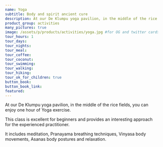 ```yaml
---
name: Yoga
subtitle: Body and spirit ancient cure
description: At our De Klumpu yoga pavilion, in the middle of the rice fields, you can enjoy one hour of yoga exercise. This class is excellent for beginners and provides an interesting approach for the experienced practitioner.
product_group: activities
many_pictures: true
image: /assets/p/products/activities/yoga.jpg #for OG and twitter cards
tour_hours: 1
tour_days:
tour_nights:
tour_meal:
tour_coffee:
tour_coconut: 
tour_swimming:
tour_walking:
tour_hiking:
tour_ok_for_children: true
button_book:
button_book_link:
featured:
---
```

At our De Klumpu yoga pavilion, in the middle of the rice fields, you can enjoy one hour of Yoga exercise.

This class is excellent for beginners and provides an interesting approach for the experienced practitioner.

It includes meditation, Pranayama breathing techniques, Vinyasa body movements, Asanas body postures and relaxation.  
